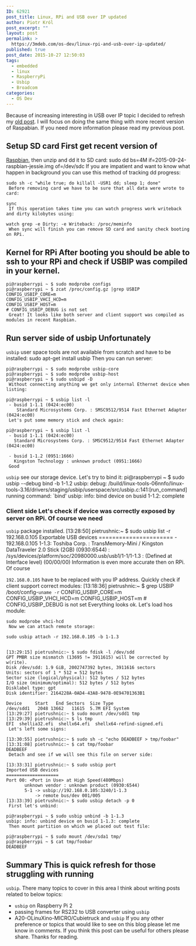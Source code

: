 ```yaml
---
ID: 62921
post_title: Linux, RPi and USB over IP updated
author: Piotr Król
post_excerpt: ""
layout: post
permalink: >
  https://3mdeb.com/os-dev/linux-rpi-and-usb-over-ip-updated/
published: true
post_date: 2015-10-27 12:50:03
tags:
  - embedded
  - linux
  - RaspberryPi
  - Usbip
  - Broadcom
categories:
  - OS Dev
---
```

Because of increasing interesting in USB over IP topic I decided to refresh my [old post][1]. I will focus on doing the same thing with more recent version of Raspabian. If you need more information please read my previous post. 
## Setup SD card First get recent version of 

[Raspbian][2], then unzip and dd it to SD card: 
    sudo dd bs=4M if=2015-09-24-raspbian-jessie.img of=/dev/sdc
     If you are impatient and want to know what happen in background you can use this method of tracking dd progress: 

    sudo sh -c "while true; do killall -USR1 dd; sleep 1; done"
     Before removing card we have to be sure that all data were wrote to card: 

    sync
     If this operation takes time you can watch progress work writeback and dirty kilobytes using: 

    watch grep -e Dirty: -e Writeback: /proc/meminfo
     When sync will finish you can remove SD card and sanity check booting on RPi. 

## Kernel for RPi After booting you should be able to ssh to your RPi and check if USBIP was compiled in your kernel. 

    pi@raspberrypi ~ $ sudo modprobe configs
    pi@raspberrypi ~ $ zcat /proc/config.gz |grep USBIP
    CONFIG_USBIP_CORE=m
    CONFIG_USBIP_VHCI_HCD=m
    CONFIG_USBIP_HOST=m
    # CONFIG_USBIP_DEBUG is not set
     Great! It looks like both server and client support was compiled as modules in recent Raspbian. 

## Run server side of usbip Unfortunately 

`usbip` user space tools are not available from scratch and have to be installed: 
    sudo apt-get install usbip
     Then you can run server: 

    pi@raspberrypi ~ $ sudo modprobe usbip-core
    pi@raspberrypi ~ $ sudo modprobe usbip-host
    pi@raspberrypi ~ $ sudo usbipd -D
     Without connecting anything we get only internal Ethernet device when listing: 

    pi@raspberrypi ~ $ usbip list -l
     - busid 1-1.1 (0424:ec00)
        Standard Microsystems Corp. : SMSC9512/9514 Fast Ethernet Adapter (0424:ec00)
     Let's put some memory stick and check again: 

    pi@raspberrypi ~ $ usbip list -l
     - busid 1-1.1 (0424:ec00)
       Standard Microsystems Corp. : SMSC9512/9514 Fast Ethernet Adapter (0424:ec00)
    
     - busid 1-1.2 (0951:1666)
       Kingston Technology : unknown product (0951:1666)
     Good 

`usbip` see our storage device. Let's try to bind it: 
    pi@raspberrypi ~ $ sudo usbip --debug bind -b 1-1.2
    usbip: debug: /build/linux-tools-06nnfo/linux-tools-3.16/drivers/staging/usbip/userspace/src/usbip.c:141:[run_command] running command: `bind'
    usbip: info: bind device on busid 1-1.2: complete
    

### Client side Let's check if device was correctly exposed by server on RPi. Of course we need 

`usbip` package installed. 
    [13:28:50] pietrushnic:~ $ sudo usbip list -r 192.168.0.105
    Exportable USB devices
    ======================
     - 192.168.0.105
          1-1.3: Toshiba Corp. : TransMemory-Mini / Kingston DataTraveler 2.0 Stick (2GB) (0930:6544)
               : /sys/devices/platform/soc/20980000.usb/usb1/1-1/1-1.3
               : (Defined at Interface level) (00/00/00)
     Information is even more accurate then on RPi. Of course 

`192.168.0.105` have to be replaced with you IP address. Quickly check if client support correct modules: 
    [13:18:36] pietrushnic:~ $ grep USBIP /boot/config-`uname -r`
    CONFIG_USBIP_CORE=m
    CONFIG_USBIP_VHCI_HCD=m
    CONFIG_USBIP_HOST=m
    # CONFIG_USBIP_DEBUG is not set
     Everything looks ok. Let's load hos module: 

    sudo modprobe vhci-hcd
     Now we can attach remote storage: 

    sudo usbip attach -r 192.168.0.105 -b 1-1.3
    

    [13:29:15] pietrushnic:~ $ sudo fdisk -l /dev/sdd 
    GPT PMBR size mismatch (13695 != 3911615) will be corrected by w(rite).
    Disk /dev/sdd: 1.9 GiB, 2002747392 bytes, 3911616 sectors
    Units: sectors of 1 * 512 = 512 bytes
    Sector size (logical/physical): 512 bytes / 512 bytes
    I/O size (minimum/optimal): 512 bytes / 512 bytes
    Disklabel type: gpt
    Disk identifier: 2164228A-0AD4-43A8-9478-0E94701363B1
    
    Device     Start   End Sectors  Size Type
    /dev/sdd1   2048 13662   11615  5.7M EFI System
    [13:29:27] pietrushnic:~ $ sudo mount /dev/sdd1 tmp
    [13:29:39] pietrushnic:~ $ ls tmp 
    EFI  shellia32.efi  shellx64.efi  shellx64-refind-signed.efi
     Let's left some signs: 

    [13:30:55] pietrushnic:~ $ sudo sh -c "echo DEADBEEF > tmp/foobar"
    [13:31:08] pietrushnic:~ $ cat tmp/foobar 
    DEADBEEF
     Detach and see if we will see this file on server side: 

    [13:33:31] pietrushnic:~ $ sudo usbip port
    Imported USB devices
    ====================
    Port 00: <Port in Use> at High Speed(480Mbps)
           unknown vendor : unknown product (0930:6544)
           5-1 -> usbip://192.168.0.105:3240/1-1.3
               -> remote bus/dev 001/005
    [13:33:39] pietrushnic:~ $ sudo usbip detach -p 0
     First let's unbind: 

    pi@raspberrypi ~ $ sudo usbip unbind -b 1-1.3
    usbip: info: unbind device on busid 1-1.3: complete
     Then mount partition on which we placed out test file: 

    pi@raspberrypi ~ $ sudo mount /dev/sda1 tmp/
    pi@raspberrypi ~ $ cat tmp/foobar 
    DEADBEEF
    

## Summary This is quick refresh for those struggling with running 

`usbip`. There many topics to cover in this area I think about writing posts related to below topics: 
*   `usbip` on Raspberry Pi 2
*   passing frames for RS232 to USB converter using `usbip`
*   A20-OLinuXino-MICRO/Cubietruck and `usbip` If you any other preference or topics that would like to see on this blog please let me know in comments. If you think this post can be useful for others please share. Thanks for reading.

 [1]: 2014/08/18/linux-rpi-and-usb-over-ip/
 [2]: https://www.raspberrypi.org/downloads/raspbian/